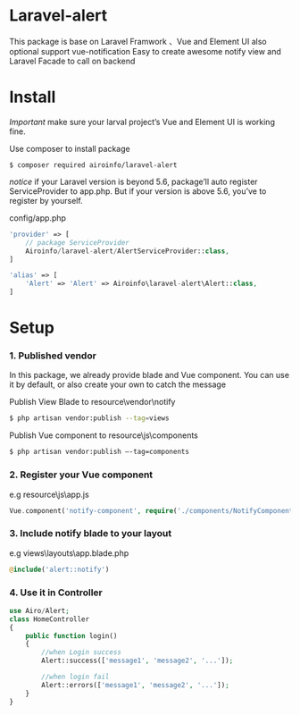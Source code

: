 # Laravel-alert
This package is base on Laravel Framwork 、Vue and Element UI
also optional support vue-notification
Easy to create awesome notify view and Laravel Facade to call on backend

# Install
*Important* make sure your larval project’s Vue and Element UI is working fine. 

Use composer to install package
```shell
$ composer required airoinfo/laravel-alert
```

*notice* if your Laravel version is beyond 5.6, package’ll auto register ServiceProvider to app.php.
But if your version is above 5.6, you’ve to register by yourself.

config/app.php
```php
'provider' => [
	// package ServiceProvider
	Airoinfo/laravel-alert/AlertServiceProvider::class,
]
```

```php
'alias' => [
	'Alert' => 'Alert' => Airoinfo\laravel-alert\Alert::class,
]
```

# Setup
### 1. Published vendor
In this package, we already provide blade and Vue component.
You can use it by default, or also create your own to catch the message

Publish View Blade to resource\vendor\notify
```sh
$ php artisan vendor:publish --tag=views
```

Publish Vue component to resource\js\components
```sh
$ php artisan vendor:publish —-tag=components
```

### 2. Register your Vue component
e.g 
resource\js\app.js
```php
Vue.component('notify-component', require('./components/NotifyComponent.vue'));
```

### 3.  Include notify blade to your layout
e.g
views\layouts\app.blade.php
```php
@include('alert::notify')
```

### 4. Use it in Controller
```php
use Airo/Alert;
class HomeController
{
	public function login()
	{
		//when Login success
		Alert::success(['message1', 'message2', '...']);

		//when login fail
		Alert::errors(['message1', 'message2', '...']);
	}
}
```
